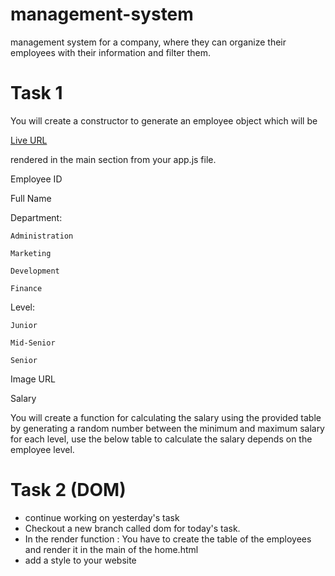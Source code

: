 # management-system

management system for a company, where they can organize their employees with their information and filter them.

# Task 1 
You will create a constructor to generate an employee object which will be 

[Live URL](https://khalledalkarmi.github.io/management-system/)

rendered in the main section from your app.js file.

Employee ID

Full Name

Department: 

    Administration

    Marketing

    Development

    Finance

Level: 

    Junior

    Mid-Senior

    Senior

Image URL

Salary




You will create a function for calculating the 
salary using the provided table by generating 
a random number between the minimum and 
maximum salary for each level, 
use the below table to calculate the salary depends on the employee level.


# Task 2 (DOM)

- continue working on yesterday's task 
- Checkout a new branch called dom for today's task.
- In the render function :
 You have to create the table of the employees and render it in the main of the home.html 
- add a style to your website 
